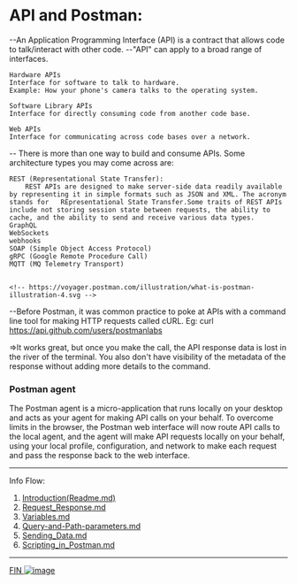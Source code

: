 # API and Postman:
--An Application Programming Interface (API) is a contract that allows code to talk/interact with other code. 
--"API" can apply to a broad range of interfaces.

    Hardware APIs
    Interface for software to talk to hardware.
    Example: How your phone's camera talks to the operating system. 

    Software Library APIs
    Interface for directly consuming code from another code base.
    
    Web APIs
    Interface for communicating across code bases over a network.

-- There is more than one way to build and consume APIs. Some architecture types you may come across are:

    REST (Representational State Transfer):
        REST APIs are designed to make server-side data readily available by representing it in simple formats such as JSON and XML. The acronym stands for   REpresentational State Transfer.Some traits of REST APIs include not storing session state between requests, the ability to cache, and the ability to send and receive various data types.
    GraphQL
    WebSockets
    webhooks
    SOAP (Simple Object Access Protocol)
    gRPC (Google Remote Procedure Call)
    MQTT (MQ Telemetry Transport)


    <!-- https://voyager.postman.com/illustration/what-is-postman-illustration-4.svg -->

   --Before Postman, it was common practice to poke at APIs with a command line tool for making HTTP requests called cURL. Eg: curl https://api.github.com/users/postmanlabs

<p> =>It works great, but once you make the call, the API response data is lost in the river of the terminal. You also don't have visibility of the metadata of the response without adding more details to the command. </p>
    
 ### Postman agent
   <p> The Postman agent is a micro-application that runs locally on your desktop and acts as your agent for making API calls on your behalf. To overcome limits in the browser, the Postman web interface will now route  API calls to the local agent, and the agent will make API requests locally on your behalf, using your local profile, configuration, and network to make each request and pass the response back to the web interface. </p>

-----------------------------------------------------------------------------------------------
Info Flow:
1. <a href= "https://github.com/Ratnesh-Rajput/Postman_Crusade/blob/main/README.md" target="_blank" >Introduction(Readme.md)</a>
2. <a href="https://github.com/Ratnesh-Rajput/Postman_Crusade/blob/main/Request_Response.md" target="_blank">Request_Response.md</a>
3. <a href ="https://github.com/Ratnesh-Rajput/Postman_Crusade/blob/main/Variables.md" target="_blank"> Variables.md</a>
4. <a href ="https://github.com/Ratnesh-Rajput/Postman_Crusade/blob/main/Query-and-Path-parameters.md" target="_blank">  Query-and-Path-parameters.md
5.  <a href ="https://github.com/Ratnesh-Rajput/Postman_Crusade/blob/main/Sending_Data(Post).md" target="_blank"> Sending_Data.md
6. <a href ="https://github.com/Ratnesh-Rajput/Postman_Crusade/blob/main/Scripting_in_Postman.md" target="_blank">  Scripting_in_Postman.md
--------------------------
FIN
![image](https://github.com/Ratnesh-Rajput/Postman_Crusade/assets/105653121/4992134c-083e-4a1e-a38a-945eaa223625)
